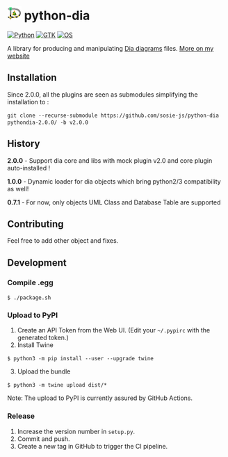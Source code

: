 # <img src="https://github.com/sosie-js/python-dia/raw/main/icons/pythondia.png" alt="logo" width="32"> python-dia


[![Python](https://img.shields.io/badge/Python%20-any-blue)](https://www.python.org/)
[![GTK](https://img.shields.io/badge/Gtk%20-any-blue)](https://www.gtk.org/)
[![OS](https://img.shields.io/badge/os-Linux-orange.svg)](https://www.ubuntu.com/download/desktop)


A library for producing and manipulating
[Dia diagrams](http://dia-installer.de/) files.
[More on my website](https://sosie-js.github.io/python-dia/)

## Installation

Since 2.0.0, all the plugins are seen as submodules simplifying the installation to :

```shell
git clone --recurse-submodule https://github.com/sosie-js/python-dia pythondia-2.0.0/ -b v2.0.0
```

## History

**2.0.0** - Support dia core and libs with mock plugin v2.0 and core plugin auto-installed ! 

**1.0.0** - Dynamic loader for dia objects which bring python2/3 compatibility as well!

**0.7.1** - For now, only objects UML Class and Database Table are supported

## Contributing

Feel free to add other object and fixes.

## Development

### Compile .egg

```shell
$ ./package.sh
```

### Upload to PyPI

1. Create an API Token from the Web UI. (Edit your `~/.pypirc` with the generated token.)
2. Install Twine
```shell
$ python3 -m pip install --user --upgrade twine
```
3. Upload the bundle
```shell
$ python3 -m twine upload dist/*
```

Note: The upload to PyPI is currently assured by GitHub Actions.


### Release

1. Increase the version number in `setup.py`.
2. Commit and push.
3. Create a new tag in GitHub to trigger the CI pipeline.

